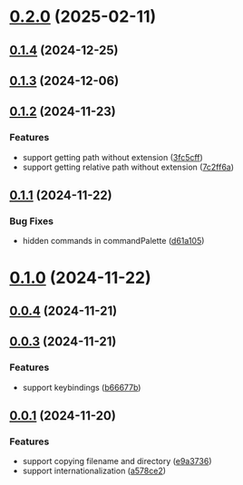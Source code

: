 # [0.2.0](https://github.com/chouchouji/copy-filename-pro/compare/v0.1.4...v0.2.0) (2025-02-11)

## [0.1.4](https://github.com/chouchouji/copy-filename-pro/compare/v0.1.3...v0.1.4) (2024-12-25)

## [0.1.3](https://github.com/chouchouji/copy-filename-pro/compare/v0.1.2...v0.1.3) (2024-12-06)

## [0.1.2](https://github.com/chouchouji/copy-filename-pro/compare/v0.1.1...v0.1.2) (2024-11-23)

### Features

- support getting path without extension ([3fc5cff](https://github.com/chouchouji/copy-filename-pro/commit/3fc5cff78bc7c72ff5937b6b07788ab7a8e553cd))
- support getting relative path without extension ([7c2ff6a](https://github.com/chouchouji/copy-filename-pro/commit/7c2ff6a8a043001aa7e22de2129f1af1ea3f3ad8))

## [0.1.1](https://github.com/chouchouji/copy-filename-pro/compare/v0.1.0...v0.1.1) (2024-11-22)

### Bug Fixes

- hidden commands in commandPalette ([d61a105](https://github.com/chouchouji/copy-filename-pro/commit/d61a1052a417d0cb534b5fdf63a09f6a095ad388))

# [0.1.0](https://github.com/chouchouji/copy-filename-pro/compare/v0.0.4...v0.1.0) (2024-11-22)

## [0.0.4](https://github.com/chouchouji/copy-filename-pro/compare/v0.0.3...v0.0.4) (2024-11-21)

## [0.0.3](https://github.com/chouchouji/copy-filename-pro/compare/v0.0.1...v0.0.3) (2024-11-21)

### Features

- support keybindings ([b66677b](https://github.com/chouchouji/copy-filename-pro/commit/b66677b3077f7f8c85d575305fc5909323698105))

## [0.0.1](https://github.com/chouchouji/copy-filename-pro/compare/e9a37360792b214f969a091b52c52ed33ec975c0...v0.0.1) (2024-11-20)

### Features

- support copying filename and directory ([e9a3736](https://github.com/chouchouji/copy-filename-pro/commit/e9a37360792b214f969a091b52c52ed33ec975c0))
- support internationalization ([a578ce2](https://github.com/chouchouji/copy-filename-pro/commit/a578ce213b9e91d68fdd0deaeaa909e90af9f556))
